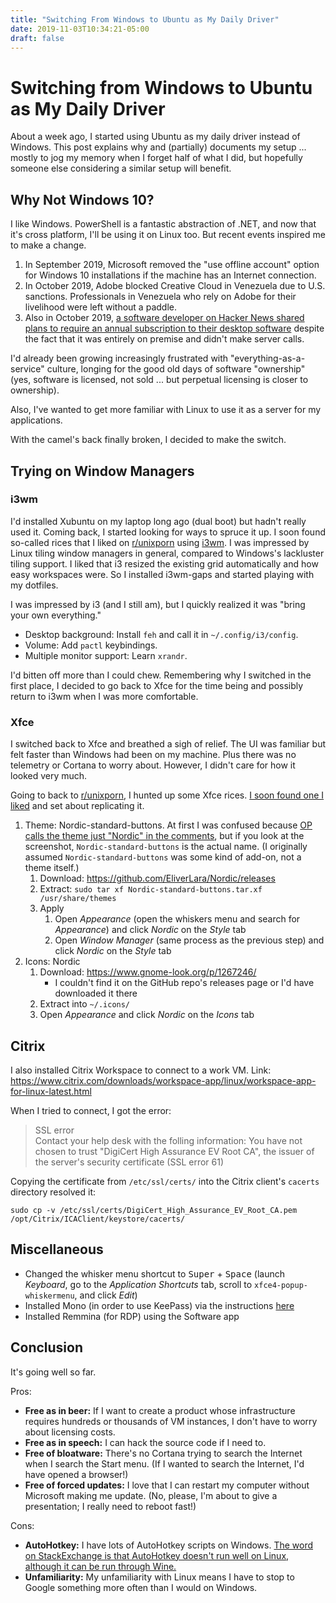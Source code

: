 ```yaml
---
title: "Switching From Windows to Ubuntu as My Daily Driver"
date: 2019-11-03T10:34:21-05:00
draft: false
---
```


# Switching from Windows to Ubuntu as My Daily Driver

About a week ago, I started using Ubuntu as my daily driver instead of Windows. This post explains why and (partially) documents my setup ... mostly to jog my memory when I forget half of what I did, but hopefully someone else considering a similar setup will benefit.

## Why Not Windows 10?

I like Windows. PowerShell is a fantastic abstraction of .NET, and now that it's cross platform, I'll be using it on Linux too. But recent events inspired me to make a change.

1. In September 2019, Microsoft removed the "use offline account" option for Windows 10 installations if the machine has an Internet connection.
1. In October 2019, Adobe blocked Creative Cloud in Venezuela due to U.S. sanctions. Professionals in Venezuela who rely on Adobe for their livelihood were left without a paddle.
1. Also in October 2019, [a software developer on Hacker News shared plans to require an annual subscription to their desktop software](https://news.ycombinator.com/item?id=21165736) despite the fact that it was entirely on premise and didn't make server calls.

I'd already been growing increasingly frustrated with "everything-as-a-service" culture, longing for the good old days of software "ownership" (yes, software is licensed, not sold ... but perpetual licensing is closer to ownership).

Also, I've wanted to get more familiar with Linux to use it as a server for my applications.

With the camel's back finally broken, I decided to make the switch.

## Trying on Window Managers

### i3wm

I'd installed Xubuntu on my laptop long ago (dual boot) but hadn't really used it. Coming back, I started looking for ways to spruce it up. I soon found so-called rices that I liked on [r/unixporn](https://www.reddit.com/r/unixporn) using [i3wm](https://i3wm.org/). I was impressed by Linux tiling window managers in general, compared to Windows's lackluster tiling support. I liked that i3 resized the existing grid automatically and how easy workspaces were. So I installed i3wm-gaps and started playing with my dotfiles.

I was impressed by i3 (and I still am), but I quickly realized it was "bring your own everything."

* Desktop background: Install `feh` and call it in `~/.config/i3/config`.
* Volume: Add `pactl` keybindings.
* Multiple monitor support: Learn `xrandr`.

I'd bitten off more than I could chew. Remembering why I switched in the first place, I decided to go back to Xfce for the time being and possibly return to i3wm when I was more comfortable.

### Xfce

I switched back to Xfce and breathed a sigh of relief. The UI was familiar but felt faster than Windows had been on my machine. Plus there was no telemetry or Cortana to worry about. However, I didn't care for how it looked very much.

Going to back to [r/unixporn](https://www.reddit.com/r/unixporn), I hunted up some Xfce rices. [I soon found one I liked](https://www.reddit.com/r/unixporn/comments/dav66r/xfce_nordic_xfce/) and set about replicating it.

1. Theme: Nordic-standard-buttons. At first I was confused because [OP calls the theme just "Nordic" in the comments](https://www.reddit.com/r/unixporn/comments/dav66r/xfce_nordic_xfce/f1uvae2?utm_source=share&utm_medium=web2x), but if you look at the screenshot, `Nordic-standard-buttons` is the actual name. (I originally assumed `Nordic-standard-buttons` was some kind of add-on, not a theme itself.)
	1. Download: https://github.com/EliverLara/Nordic/releases
	1. Extract: `sudo tar xf Nordic-standard-buttons.tar.xf /usr/share/themes`
	1. Apply
		1. Open *Appearance* (open the whiskers menu and search for *Appearance*) and click *Nordic* on the *Style* tab
		1. Open *Window Manager* (same process as the previous step) and click *Nordic* on the *Style* tab
1. Icons: Nordic
	1. Download: https://www.gnome-look.org/p/1267246/
		* I couldn't find it on the GitHub repo's releases page or I'd have downloaded it there
	1. Extract into `~/.icons/`
	1. Open *Appearance* and click *Nordic* on the *Icons* tab

## Citrix

I also installed Citrix Workspace to connect to a work VM. Link: https://www.citrix.com/downloads/workspace-app/linux/workspace-app-for-linux-latest.html

When I tried to connect, I got the error: 

> SSL error  
> Contact your help desk with the folling information: You have not chosen to trust "DigiCert High Assurance EV Root CA", the issuer of the server's security certificate (SSL error 61)

Copying the certificate from `/etc/ssl/certs/` into the Citrix client's `cacerts` directory resolved it:

    sudo cp -v /etc/ssl/certs/DigiCert_High_Assurance_EV_Root_CA.pem /opt/Citrix/ICAClient/keystore/cacerts/

## Miscellaneous

* Changed the whisker menu shortcut to <kbd>Super</kbd> + <kbd>Space</kbd> (launch *Keyboard*, go to the *Application Shortcuts* tab, scroll to `xfce4-popup-whiskermenu`, and click *Edit*)
* Installed Mono (in order to use KeePass) via the instructions [here](https://www.mono-project.com/download/stable/#download-lin)
* Installed Remmina (for RDP) using the Software app


## Conclusion

It's going well so far.

Pros:

* **Free as in beer:** If I want to create a product whose infrastructure requires hundreds or thousands of VM instances, I don't have to worry about licensing costs.
* **Free as in speech:** I can hack the source code if I need to.
* **Free of bloatware:** There's no Cortana trying to search the Internet when I search the Start menu. (If I wanted to search the Internet, I'd have opened a browser!)
* **Free of forced updates:** I love that I can restart my computer without Microsoft making me update. (No, please, I'm about to give a presentation; I really need to reboot fast!)

Cons:

* **AutoHotkey:** I have lots of AutoHotkey scripts on Windows. [The word on StackExchange is that AutoHotkey doesn't run well on Linux, although it can be run through Wine.](https://unix.stackexchange.com/questions/165124/autohotkey-equivalent)
* **Unfamiliarity:** My unfamiliarity with Linux means I have to stop to Google something more often than I would on Windows.